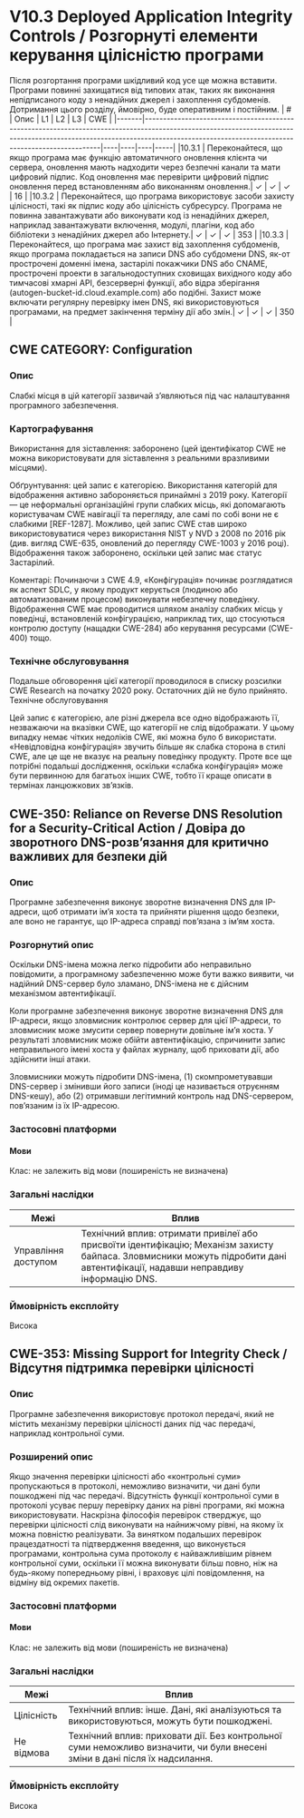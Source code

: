 # V10.3 Deployed Application Integrity Controls / Розгорнуті елементи керування цілісністю програми

Після розгортання програми шкідливий код усе ще можна вставити. Програми повинні захищатися від типових атак, таких як виконання непідписаного коду з ненадійних джерел і захоплення субдоменів.
</br> Дотримання цього розділу, ймовірно, буде оперативним і постійним.
| #     | Опис                                                                                                                                                                                                                  | L1 | L2 | L3 | CWE | 
|-------|------------------------------------------------------------------------------------------------------------------------------------------------------------------------------------------------------------------------------|----|----|----|-----|
|10.3.1 | Переконайтеся, що якщо програма має функцію автоматичного оновлення клієнта чи сервера, оновлення мають надходити через безпечні канали та мати цифровий підпис. Код оновлення має перевірити цифровий підпис оновлення перед встановленням або виконанням оновлення.|  ✓  | ✓  | ✓  | 16 |
|10.3.2 | Переконайтеся, що програма використовує засоби захисту цілісності, такі як підпис коду або цілісність субресурсу. Програма не повинна завантажувати або виконувати код із ненадійних джерел, наприклад завантажувати включення, модулі, плагіни, код або бібліотеки з ненадійних джерел або Інтернету.|  ✓  | ✓  | ✓  | 353 |
|10.3.3 | Переконайтеся, що програма має захист від захоплення субдоменів, якщо програма покладається на записи DNS або субдомени DNS, як-от прострочені доменні імена, застарілі покажчики DNS або CNAME, прострочені проекти в загальнодоступних сховищах вихідного коду або тимчасові хмарні API, безсерверні функції, або відра зберігання (autogen-bucket-id.cloud.example.com) або подібні. Захист може включати регулярну перевірку імен DNS, які використовуються програмами, на предмет закінчення терміну дії або змін.|  ✓  | ✓  | ✓  | 350 |

## CWE CATEGORY: Configuration

### Опис
Слабкі місця в цій категорії зазвичай з’являються під час налаштування програмного забезпечення.

### Картографування

Використання для зіставлення: заборонено (цей ідентифікатор CWE не можна використовувати для зіставлення з реальними вразливими місцями).

Обґрунтування: цей запис є категорією. Використання категорій для відображення активно забороняється принаймні з 2019 року. Категорії — це неформальні організаційні групи слабких місць, які допомагають користувачам CWE навігації та перегляду, але самі по собі вони не є слабкими [REF-1287]. Можливо, цей запис CWE став широко використовуватися через використання NIST у NVD з 2008 по 2016 рік (див. вигляд CWE-635, оновлений до перегляду CWE-1003 у 2016 році). Відображення також заборонено, оскільки цей запис має статус Застарілий.

Коментарі: Починаючи з CWE 4.9, «Конфігурація» починає розглядатися як аспект SDLC, у якому продукт керується (людиною або автоматизованим процесом) виконувати небезпечну поведінку. Відображення CWE має проводитися шляхом аналізу слабких місць у поведінці, встановленій конфігурацією, наприклад тих, що стосуються контролю доступу (нащадки CWE-284) або керування ресурсами (CWE-400) тощо.

### Технічне обслуговування

Подальше обговорення цієї категорії проводилося в списку розсилки CWE Research на початку 2020 року. Остаточних дій не було прийнято.
Технічне обслуговування

Цей запис є категорією, але різні джерела все одно відображають її, незважаючи на вказівки CWE, що категорії не слід відображати. У цьому випадку немає чітких недоліків CWE, які можна було б використати. «Невідповідна конфігурація» звучить більше як слабка сторона в стилі CWE, але це ще не вказує на реальну поведінку продукту. Проте все ще потрібні подальші дослідження, оскільки «слабка конфігурація» може бути первинною для багатьох інших CWE, тобто її краще описати в термінах ланцюжкових зв’язків.

## CWE-350: Reliance on Reverse DNS Resolution for a Security-Critical Action / Довіра до зворотного DNS-розв’язання для критично важливих для безпеки дій
### Опис
Програмне забезпечення виконує зворотне визначення DNS для IP-адреси, щоб отримати ім’я хоста та прийняти рішення щодо безпеки, але воно не гарантує, що IP-адреса справді пов’язана з ім’ям хоста.

### Розгорнутий опис
Оскільки DNS-імена можна легко підробити або неправильно повідомити, а програмному забезпеченню може бути важко виявити, чи надійний DNS-сервер було зламано, DNS-імена не є дійсним механізмом автентифікації.

Коли програмне забезпечення виконує зворотне визначення DNS для IP-адреси, якщо зловмисник контролює сервер для цієї IP-адреси, то зловмисник може змусити сервер повернути довільне ім’я хоста. У результаті зловмисник може обійти автентифікацію, спричинити запис неправильного імені хоста у файлах журналу, щоб приховати дії, або здійснити інші атаки.

Зловмисники можуть підробити DNS-імена, (1) скомпрометувавши DNS-сервер і змінивши його записи (іноді це називається отруєнням DNS-кешу), або (2) отримавши легітимний контроль над DNS-сервером, пов’язаним із їх IP-адресою.
 
### Застосовні платформи

#### Мови
Клас: не залежить від мови (поширеність не визначена)


### Загальні наслідки </br>
  | Межі             | Вплив                                                                                           |
  |------------------|-------------------------------------------------------------------------------------------------|
  | Управління доступом | Технічний вплив: отримати привілеї або присвоїти ідентифікацію; Механізм захисту байпаса. Зловмисники можуть підробити дані автентифікації, надавши неправдиву інформацію DNS.                                                |
  
### Ймовірність експлойту </br>
Висока

## CWE-353: Missing Support for Integrity Check / Відсутня підтримка перевірки цілісності

### Опис
Програмне забезпечення використовує протокол передачі, який не містить механізму перевірки цілісності даних під час передачі, наприклад контрольної суми.

### Розширений опис
Якщо значення перевірки цілісності або «контрольні суми» пропускаються в протоколі, неможливо визначити, чи дані були пошкоджені під час передачі. Відсутність функції контрольної суми в протоколі усуває першу перевірку даних на рівні програми, які можна використовувати. Наскрізна філософія перевірок стверджує, що перевірки цілісності слід виконувати на найнижчому рівні, на якому їх можна повністю реалізувати. За винятком подальших перевірок працездатності та підтвердження введення, що виконується програмами, контрольна сума протоколу є найважливішим рівнем контрольної суми, оскільки її можна виконувати більш повно, ніж на будь-якому попередньому рівні, і враховує цілі повідомлення, на відміну від окремих пакетів.

### Застосовні платформи

#### Мови
Клас: не залежить від мови (поширеність не визначена)


### Загальні наслідки </br>
  | Межі             | Вплив                                                                                           |
  |------------------|-------------------------------------------------------------------------------------------------|
  | Цілісність | Технічний вплив: інше. Дані, які аналізуються та використовуються, можуть бути пошкоджені.       |
  | Не відмова | Технічний вплив: приховати дії. Без контрольної суми неможливо визначити, чи були внесені зміни в дані після їх надсилання.       |
  
### Ймовірність експлойту </br>
Висока
